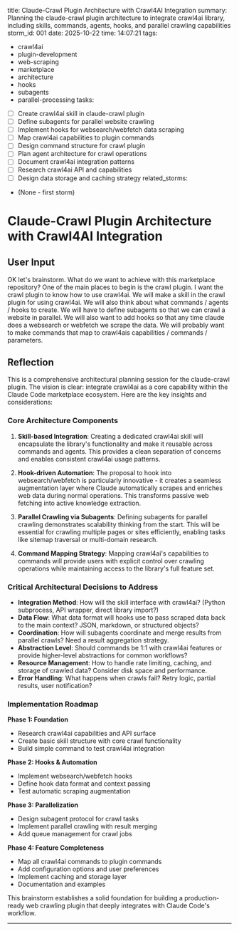 title: Claude-Crawl Plugin Architecture with Crawl4AI Integration
summary: Planning the claude-crawl plugin architecture to integrate crawl4ai library, including skills, commands, agents, hooks, and parallel crawling capabilities
storm_id: 001
date: 2025-10-22
time: 14:07:21
tags:
- crawl4ai
- plugin-development
- web-scraping
- marketplace
- architecture
- hooks
- subagents
- parallel-processing
tasks:
- [ ] Create crawl4ai skill in claude-crawl plugin
- [ ] Define subagents for parallel website crawling
- [ ] Implement hooks for websearch/webfetch data scraping
- [ ] Map crawl4ai capabilities to plugin commands
- [ ] Design command structure for crawl plugin
- [ ] Plan agent architecture for crawl operations
- [ ] Document crawl4ai integration patterns
- [ ] Research crawl4ai API and capabilities
- [ ] Design data storage and caching strategy
related_storms:
- (None - first storm)

# Claude-Crawl Plugin Architecture with Crawl4AI Integration

## User Input
OK let's brainstorm. What do we want to achieve with this marketplace repository? One of the main places to begin is the crawl plugin. I want the crawl plugin to know how to use crawl4ai. We will make a skill in the crawl plugin for using crawl4ai. We will also think about what commands / agents / hooks to create. We will have to define subagents so that we can crawl a website in parallel. We will also want to add hooks so that any time claude does a websearch or webfetch we scrape the data. We will probably want to make commands that map to crawl4ais capabilities / commands / parameters.

## Reflection

This is a comprehensive architectural planning session for the claude-crawl plugin. The vision is clear: integrate crawl4ai as a core capability within the Claude Code marketplace ecosystem. Here are the key insights and considerations:

### Core Architecture Components

1. **Skill-based Integration**: Creating a dedicated crawl4ai skill will encapsulate the library's functionality and make it reusable across commands and agents. This provides a clean separation of concerns and enables consistent crawl4ai usage patterns.

2. **Hook-driven Automation**: The proposal to hook into websearch/webfetch is particularly innovative - it creates a seamless augmentation layer where Claude automatically scrapes and enriches web data during normal operations. This transforms passive web fetching into active knowledge extraction.

3. **Parallel Crawling via Subagents**: Defining subagents for parallel crawling demonstrates scalability thinking from the start. This will be essential for crawling multiple pages or sites efficiently, enabling tasks like sitemap traversal or multi-domain research.

4. **Command Mapping Strategy**: Mapping crawl4ai's capabilities to commands will provide users with explicit control over crawling operations while maintaining access to the library's full feature set.

### Critical Architectural Decisions to Address

- **Integration Method**: How will the skill interface with crawl4ai? (Python subprocess, API wrapper, direct library import?)
- **Data Flow**: What data format will hooks use to pass scraped data back to the main context? JSON, markdown, or structured objects?
- **Coordination**: How will subagents coordinate and merge results from parallel crawls? Need a result aggregation strategy.
- **Abstraction Level**: Should commands be 1:1 with crawl4ai features or provide higher-level abstractions for common workflows?
- **Resource Management**: How to handle rate limiting, caching, and storage of crawled data? Consider disk space and performance.
- **Error Handling**: What happens when crawls fail? Retry logic, partial results, user notification?

### Implementation Roadmap

**Phase 1: Foundation**
- Research crawl4ai capabilities and API surface
- Create basic skill structure with core crawl functionality
- Build simple command to test crawl4ai integration

**Phase 2: Hooks & Automation**
- Implement websearch/webfetch hooks
- Define hook data format and context passing
- Test automatic scraping augmentation

**Phase 3: Parallelization**
- Design subagent protocol for crawl tasks
- Implement parallel crawling with result merging
- Add queue management for crawl jobs

**Phase 4: Feature Completeness**
- Map all crawl4ai commands to plugin commands
- Add configuration options and user preferences
- Implement caching and storage layer
- Documentation and examples

This brainstorm establishes a solid foundation for building a production-ready web crawling plugin that deeply integrates with Claude Code's workflow.

---

